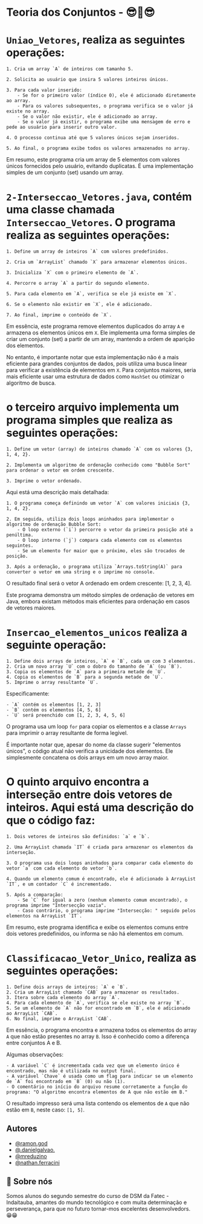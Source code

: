 
# Teoria dos Conjuntos - 😎🤝😎


# `Uniao_Vetores`, realiza as seguintes operações:

    1. Cria um array `A` de inteiros com tamanho 5.

    2. Solicita ao usuário que insira 5 valores inteiros únicos.

    3. Para cada valor inserido:
        - Se for o primeiro valor (índice 0), ele é adicionado diretamente ao array.
        - Para os valores subsequentes, o programa verifica se o valor já existe no array.
        - Se o valor não existir, ele é adicionado ao array.
        - Se o valor já existir, o programa exibe uma mensagem de erro e pede ao usuário para inserir outro valor.

    4. O processo continua até que 5 valores únicos sejam inseridos.

    5. Ao final, o programa exibe todos os valores armazenados no array.

            
Em resumo, este programa cria um array de 5 elementos com valores únicos fornecidos pelo usuário, evitando duplicatas. É uma implementação simples de um conjunto (set) usando um array.

# `2-Interseccao_Vetores.java`, contém uma classe chamada `Interseccao_Vetores`. O programa realiza as seguintes operações:

    1. Define um array de inteiros `A` com valores predefinidos.

    2. Cria um `ArrayList` chamado `X` para armazenar elementos únicos.

    3. Inicializa `X` com o primeiro elemento de `A`.

    4. Percorre o array `A` a partir do segundo elemento.

    5. Para cada elemento em `A`, verifica se ele já existe em `X`.

    6. Se o elemento não existir em `X`, ele é adicionado.

    7. Ao final, imprime o conteúdo de `X`.

Em essência, este programa remove elementos duplicados do array `A` e armazena os elementos únicos em `X`. Ele implementa uma forma simples de criar um conjunto (set) a partir de um array, mantendo a ordem de aparição dos elementos.

No entanto, é importante notar que esta implementação não é a mais eficiente para grandes conjuntos de dados, pois utiliza uma busca linear para verificar a existência de elementos em `X`. Para conjuntos maiores, seria mais eficiente usar uma estrutura de dados como `HashSet` ou otimizar o algoritmo de busca.

# o terceiro arquivo implementa um programa simples que realiza as seguintes operações:

    1. Define um vetor (array) de inteiros chamado `A` com os valores {3, 1, 4, 2}.

    2. Implementa um algoritmo de ordenação conhecido como "Bubble Sort" para ordenar o vetor em ordem crescente.

    3. Imprime o vetor ordenado.

Aqui está uma descrição mais detalhada:

    1. O programa começa definindo um vetor `A` com valores iniciais {3, 1, 4, 2}.

    2. Em seguida, utiliza dois loops aninhados para implementar o algoritmo de ordenação Bubble Sort:
        - O loop externo (`i`) percorre o vetor da primeira posição até a penúltima.
        - O loop interno (`j`) compara cada elemento com os elementos seguintes.
        - Se um elemento for maior que o próximo, eles são trocados de posição.

    3. Após a ordenação, o programa utiliza `Arrays.toString(A)` para converter o vetor em uma string e o imprime no console.

O resultado final será o vetor A ordenado em ordem crescente: [1, 2, 3, 4].

Este programa demonstra um método simples de ordenação de vetores em Java, embora existam métodos mais eficientes para ordenação em casos de vetores maiores.

# `Insercao_elementos_unicos` realiza a seguinte operação:

    1. Define dois arrays de inteiros, `A` e `B`, cada um com 3 elementos.
    2. Cria um novo array `U` com o dobro do tamanho de `A` (ou `B`).
    3. Copia os elementos de `A` para a primeira metade de `U`.
    4. Copia os elementos de `B` para a segunda metade de `U`.
    5. Imprime o array resultante `U`.

Especificamente:

    - `A` contém os elementos [1, 2, 3]
    - `B` contém os elementos [4, 5, 6]
    - `U` será preenchido com [1, 2, 3, 4, 5, 6]

O programa usa um loop `for` para copiar os elementos e a classe `Arrays` para imprimir o array resultante de forma legível.

É importante notar que, apesar do nome da classe sugerir "elementos únicos", o código atual não verifica a unicidade dos elementos. Ele simplesmente concatena os dois arrays em um novo array maior.

# O quinto arquivo encontra a interseção entre dois vetores de inteiros. Aqui está uma descrição do que o código faz:

    1. Dois vetores de inteiros são definidos: `a` e `b`.

    2. Uma ArrayList chamada `IT` é criada para armazenar os elementos da interseção.

    3. O programa usa dois loops aninhados para comparar cada elemento do vetor `a` com cada elemento do vetor `b`.

    4. Quando um elemento comum é encontrado, ele é adicionado à ArrayList `IT`, e um contador `C` é incrementado.

    5. Após a comparação:
        - Se `C` for igual a zero (nenhum elemento comum encontrado), o programa imprime "Intersecção vazia".
        - Caso contrário, o programa imprime "Intersecção: " seguido pelos elementos na ArrayList `IT`.

Em resumo, este programa identifica e exibe os elementos comuns entre dois vetores predefinidos, ou informa se não há elementos em comum.


# `Classificacao_Vetor_Unico`, realiza as seguintes operações:

    1. Define dois arrays de inteiros: `A` e `B`.
    2. Cria um ArrayList chamado `CAB` para armazenar os resultados.
    3. Itera sobre cada elemento do array `A`.
    4. Para cada elemento de `A`, verifica se ele existe no array `B`.
    5. Se um elemento de `A` não for encontrado em `B`, ele é adicionado ao ArrayList `CAB`.
    6. No final, imprime o ArrayList `CAB`.

Em essência, o programa encontra e armazena todos os elementos do array `A` que não estão presentes no array `B`. Isso é conhecido como a diferença entre conjuntos A e B.

Algumas observações:

    - A variável `C` é incrementada cada vez que um elemento único é encontrado, mas não é utilizada no output final.
    - A variável `Chave` é usada como um flag para indicar se um elemento de `A` foi encontrado em `B` (0) ou não (1).
    - O comentário no início do arquivo resume corretamente a função do programa: "O algoritmo encontra elementos de A que não estão em B."

O resultado impresso será uma lista contendo os elementos de `A` que não estão em `B`, neste caso: `[1, 5]`.
## Autores

- [@ramon.god](https://github.com/Ramonlegend)
- [@.danielgalvao.](https://github.com/MagalDevs)
- [@mreduzino]()
- [@nathan.ferracini](https://github.com/Nathan-Ferracini-Batista)



## 🚀 Sobre nós
Somos alunos do segundo semestre do curso de DSM da Fatec - Indaitauba, amantes do mundo tecnológico e com muita determinação e perseverança, para que no futuro tornar-mos excelentes desenvolvedors. 😁😁


